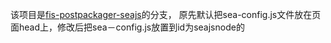 该项目是[fis-postpackager-seajs](https://www.npmjs.com/package/fis-postpackager-seajs)的分支，
原先默认把sea-config.js文件放在页面head上，修改后把sea－config.js放置到id为seajsnode的<script>标签下面。
